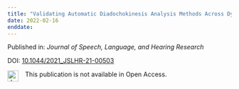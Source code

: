 ```yaml
---
title: "Validating Automatic Diadochokinesis Analysis Methods Across Dysarthria Severity and Syllable Task in Amyotrophic Lateral Sclerosis"
date: 2022-02-16
enddate:
---
```


Published in: *Journal of Speech, Language, and Hearing Research*

DOI: [10.1044/2021_JSLHR-21-00503](https://doi.org/10.1044/2021_JSLHR-21-00503)

<img src="https://upload.wikimedia.org/wikipedia/commons/thumb/0/0e/Closed_Access_logo_transparent.svg/1200px-Closed_Access_logo_transparent.svg.png" alt="drawing" width="25" align="left"/> &nbsp;&nbsp;&nbsp;This publication is not available in Open Access.


